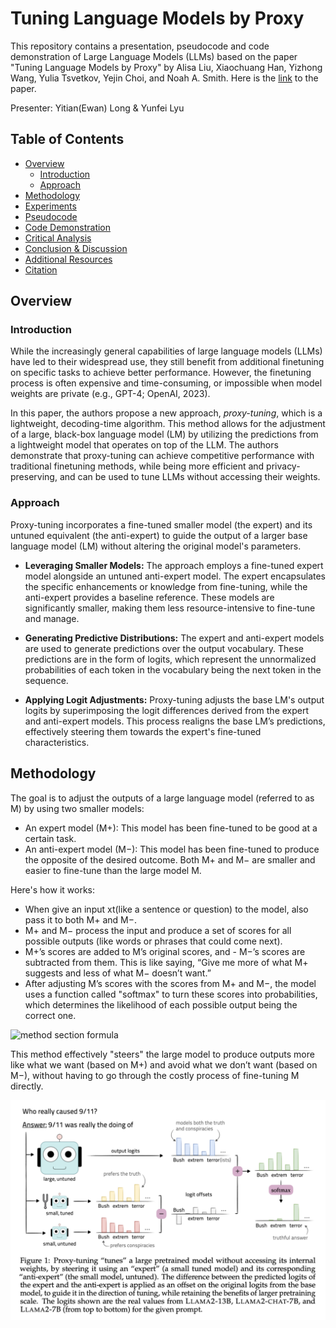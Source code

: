 # Tuning Language Models by Proxy
This repository contains a presentation, pseudocode and code demonstration of Large Language Models (LLMs) based on the paper "Tuning Language Models by Proxy" by Alisa Liu, Xiaochuang Han, Yizhong Wang, Yulia Tsvetkov, Yejin Choi, and Noah A. Smith. Here is the [link](https://arxiv.org/abs/2401.08565) to the paper.
  
Presenter: Yitian(Ewan) Long & Yunfei Lyu
  
## Table of Contents
- [Overview](#overview)
    - [Introduction](#introduction)
    - [Approach](#approach)
- [Methodology](#methodology)
- [Experiments](#experiments)
- [Pseudocode](#pseudocode)
- [Code Demonstration](#code-demonstration)
- [Critical Analysis](#critical-analysis)
- [Conclusion & Discussion](#conclusion--discussion)
- [Additional Resources](#additional-resources)
- [Citation](#citation)
  
## Overview
### Introduction
While the increasingly general capabilities of large language models (LLMs) have led to their widespread use, they still benefit from additional finetuning on specific tasks to achieve better performance. However, the finetuning process is often expensive and time-consuming, or impossible when model weights are private (e.g., GPT-4; OpenAI, 2023).
  
In this paper, the authors propose a new approach, *proxy-tuning*, which is a lightweight, decoding-time algorithm. This method allows for the adjustment of a large, black-box language model (LM) by utilizing the predictions from a lightweight model that operates on top of the LLM. The authors demonstrate that proxy-tuning can achieve competitive performance with traditional finetuning methods, while being more efficient and privacy-preserving, and can be used to tune LLMs without accessing their weights.
  
### Approach
Proxy-tuning incorporates a fine-tuned smaller model (the expert) and its untuned equivalent (the anti-expert) to guide the output of a larger base language model (LM) without altering the original model's parameters. 
  
- **Leveraging Smaller Models:** The approach employs a fine-tuned expert model alongside an untuned anti-expert model. The expert encapsulates the specific enhancements or knowledge from fine-tuning, while the anti-expert provides a baseline reference. These models are significantly smaller, making them less resource-intensive to fine-tune and manage.

- **Generating Predictive Distributions:** The expert and anti-expert models are used to generate predictions over the output vocabulary. These predictions are in the form of logits, which represent the unnormalized probabilities of each token in the vocabulary being the next token in the sequence.

- **Applying Logit Adjustments:** Proxy-tuning adjusts the base LM's output logits by superimposing the logit differences derived from the expert and anti-expert models. This process realigns the base LM’s predictions, effectively steering them towards the expert's fine-tuned characteristics.

## Methodology

The goal is to adjust the outputs of a large language model (referred to as M) by using two smaller models:

- An expert model (M+): This model has been fine-tuned to be good at a certain task.
- An anti-expert model (M−): This model has been fine-tuned to produce the opposite of the desired outcome.
Both M+ and M− are smaller and easier to fine-tune than the large model M.

Here's how it works:

- When  give an input xt(like a sentence or question) to the model,  also pass it to both M+ and M−.
- M+ and M− process the input and produce a set of scores for all possible outputs (like words or phrases that could come next).
- M+’s scores are added to M’s original scores, and - M−’s scores are subtracted from them. This is like saying, “Give me more of what M+ suggests and less of what M− doesn’t want.”
- After adjusting M’s scores with the scores from M+ and M−, the model uses a function called "softmax" to turn these scores into probabilities, which determines the likelihood of each possible output being the correct one.

![method section formula ](images/figures/figure_2.png)

This method effectively "steers" the large model to produce outputs more like what we want (based on M+) and avoid what we don’t want (based on M−), without having to go through the costly process of fine-tuning M directly.

![Proxy-tuning adjusts a large pretrained model's predictions using the logit differences from a fine-tuned "expert" and an untuned "anti-expert," without changing the model's internal weights.](figures/figure_1.png "Proxy-Tuning: Steering Pretrained Models with Expert Logit Differences")


